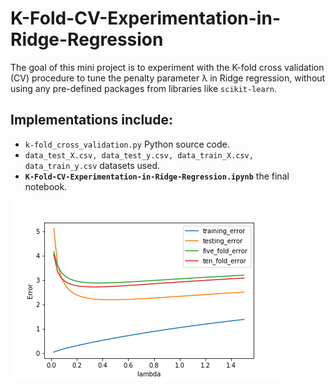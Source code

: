 # K-Fold-CV-Experimentation-in-Ridge-Regression
The goal of this mini project is to experiment with the K-fold cross validation (CV) procedure to tune the penalty parameter λ in Ridge regression, without using any pre-defined packages from libraries like `scikit-learn`.

## Implementations include:
* `k-fold_cross_validation.py` Python source code.
* `data_test_X.csv, data_test_y.csv, data_train_X.csv, data_train_y.csv` datasets used.
* **`K-Fold-CV-Experimentation-in-Ridge-Regression.ipynb`** the final notebook.

![](final_plot.png)
